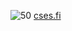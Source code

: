![50](https://progress-bar.dev/1/?scale=300&width=200&color=babaca&suffix=/300%20solved)
[cses.fi](https://cses.fi/problemset)

